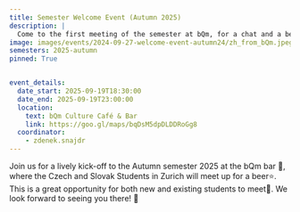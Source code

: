 ```yaml
---
title: Semester Welcome Event (Autumn 2025)
description: |
  Come to the first meeting of the semester at bQm, for a chat and a beer 🥳
image: images/events/2024-09-27-welcome-event-autumn24/zh_from_bQm.jpeg
semesters: 2025-autumn
pinned: True


event_details:
  date_start: 2025-09-19T18:30:00
  date_end: 2025-09-19T23:00:00
  location:
    text: bQm Culture Café & Bar
    link: https://goo.gl/maps/bqDsM5dpDLDDRoGg8
  coordinator:
    - zdenek.snajdr
---
```


Join us for a lively kick-off to the Autumn semester 2025 at the bQm bar 🍻, where the Czech and Slovak Students in Zurich will meet up for a beer⭐. This is a great opportunity for both new and existing students to meet🤝. We look forward to seeing you there! 🎉
